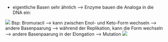 - eigentliche Basen sehr ähnlich 
--> Enzyme bauen die Analoga in die DNA ein:

![](Pasted%20image%2020231221114600.png)
Bsp: Bromuracil
--> kann zwischen Enol- und Keto-Form wechseln --> andere Basenpaarung 
--> während der Replikation, kann die Form wechseln --> andere Basenpaarung in der Elongation --> Mutation
![](Pasted%20image%2020231221115430.png)
